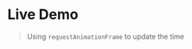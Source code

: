 # Live Demo

> Using <code>requestAnimationFrame</code> to update the time

<code class="live-demo" data-height=650>
<!-- Make your modifications here to test this library -->
<div id="main-container">
</div>

<script>
    const $mainContainer = document.querySelector('#main-container');
    const $hTag = document.createElement("h2");
    $hTag.textContent = 'Hello World';

    const $pTag = document.createElement("p");
    $pTag.textContent = 'This is a simple Live Demo. You can make live changes and they will reflect here.';


    const $time = document.createElement("time");
    $time.textContent = (new Date()).toISOString();

    $mainContainer.append($hTag, $pTag, $time);


    // Update the time using requestAnimationFrame
    function update(){
        $time.textContent = (new Date()).toISOString();


        window.requestAnimationFrame(update);
    }
    window.requestAnimationFrame(update);

</script>
</code>
